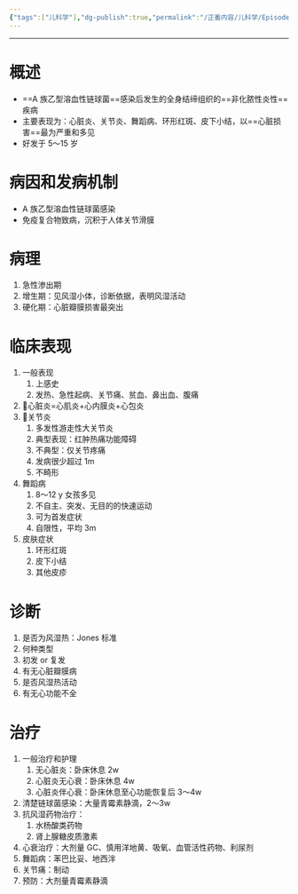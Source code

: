 ```yaml
---
{"tags":["儿科学"],"dg-publish":true,"permalink":"/正番内容/儿科学/Episode 03. 免疫性疾病/风湿热/","dgPassFrontmatter":true}
---
```


---
# 概述
+ ==A 族乙型溶血性链球菌==感染后发生的全身结缔组织的==非化脓性炎性==疾病
+ 主要表现为：心脏炎、关节炎、舞蹈病、环形红斑、皮下小结，以==心脏损害==最为严重和多见
+ 好发于 5～15 岁
# 病因和发病机制
+ A 族乙型溶血性链球菌感染
+ 免疫复合物致病，沉积于人体关节滑膜
# 病理
1. 急性渗出期
2. 增生期：见风湿小体，诊断依据，表明风湿活动
3. 硬化期：心脏瓣膜损害最突出
# 临床表现
1. 一般表现
	1. 上感史
	2. 发热、急性起病、关节痛、贫血、鼻出血、腹痛
2. 🌟心脏炎=心肌炎+心内膜炎+心包炎
3. 🌟关节炎
	1. 多发性游走性大关节炎
	2. 典型表现：红肿热痛功能障碍
	3. 不典型：仅关节疼痛
	4. 发病很少超过 1m
	5. 不畸形
4. 舞蹈病
	1. 8～12 y 女孩多见
	2. 不自主、突发、无目的的快速运动
	3. 可为首发症状
	4. 自限性，平均 3m
5. 皮肤症状
	1. 环形红斑
	2. 皮下小结
	3. 其他皮疹
# 诊断
1. 是否为风湿热：Jones 标准
2. 何种类型
3. 初发 or 复发
4. 有无心脏瓣膜病
5. 是否风湿热活动
6. 有无心功能不全
# 治疗
1. 一般治疗和护理
	1. 无心脏炎：卧床休息 2w
	2. 心脏炎无心衰：卧床休息 4w
	3. 心脏炎伴心衰：卧床休息至心功能恢复后 3～4w
2. 清楚链球菌感染：大量青霉素静滴，2～3w
3. 抗风湿药物治疗：
	1. 水杨酸类药物
	2. 肾上腺糖皮质激素
4. 心衰治疗：大剂量 GC、慎用洋地黄、吸氧、血管活性药物、利尿剂
5. 舞蹈病：苯巴比妥、地西泮
6. 关节痛：制动
7. 预防：大剂量青霉素静滴